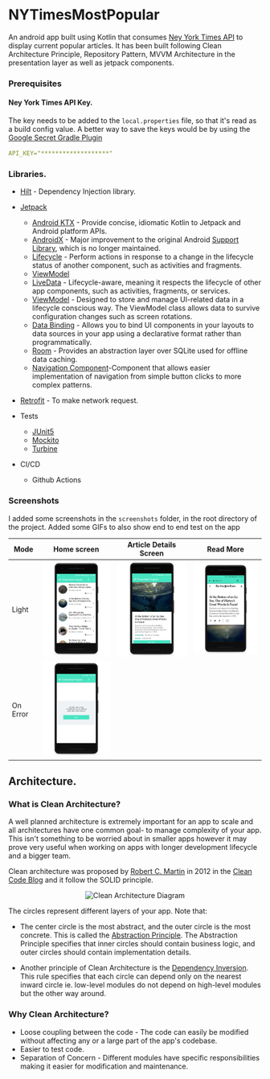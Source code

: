 # NYTimesMostPopular

 An android app built using Kotlin that consumes [Ney York Times API](https://developer.nytimes.com/get-started/3) to display current popular articles.
It has been built following Clean Architecture Principle, Repository Pattern, MVVM Architecture in the presentation layer as well as jetpack components.
### Prerequisites

#### Ney York Times API Key.

The key needs to be added to the `local.properties` file, so that it's read as a build config value. A better way to save the keys would be by using the [Google Secret Gradle Plugin](https://github.com/google/secrets-gradle-plugin)

```yaml
API_KEY="*******************"
```
### Libraries.

- [Hilt](https://github.com/google/hilt) - Dependency Injection library.
- [Jetpack](https://developer.android.com/jetpack)
  -   [Android KTX](https://developer.android.com/kotlin/ktx.html) - Provide concise, idiomatic Kotlin to Jetpack and Android platform APIs.
    - [AndroidX](https://developer.android.com/jetpack/androidx) - Major improvement to the original Android [Support Library](https://developer.android.com/topic/libraries/support-library/index), which is no longer maintained.
    -   [Lifecycle](https://developer.android.com/topic/libraries/architecture/lifecycle) - Perform actions in response to a change in the lifecycle status of another component, such as activities and fragments.
    -   [ViewModel](https://developer.android.com/topic/libraries/architecture/viewmodel)
    - [LiveData](https://developer.android.com/topic/libraries/architecture/livedata) - Lifecycle-aware, meaning it respects the lifecycle of other app components, such as activities, fragments, or services.
    -   [ViewModel](https://developer.android.com/topic/libraries/architecture/viewmodel) - Designed to store and manage UI-related data in a lifecycle conscious way. The ViewModel class allows data to survive configuration changes such as screen rotations.
     - [Data Binding](https://developer.android.com/topic/libraries/data-binding/) - Allows you to bind UI components in your layouts to data sources in your app using a declarative format rather than programmatically.
    - [Room](https://developer.android.com/training/data-storage/room) - Provides an abstraction layer over SQLite used for offline data caching.
    - [Navigation Component](https://developer.android.com/guide/navigation/navigation-getting-started)-Component that allows easier implementation of navigation from simple button clicks to more complex patterns.

  
- [Retrofit](https://square.github.io/retrofit/) - To make network request.
-  Tests
    - [JUnit5](https://junit.org/junit5/)
    - [Mockito](https://github.com/mockito/mockito)
    - [Turbine](https://github.com/cashapp/turbine)

- CI/CD
    - Github Actions

### Screenshots

I added some screenshots in the `screenshots` folder, in the root directory of the project. Added some GIFs to also show end to end test on the app


<table>
<thead>
<tr>
<th>Mode</th>
<th>Home screen</th>
<th>Article Details Screen</th>
<th>Read More</th>
</tr>
</thead>
<tbody>
<tr>
<td>Light</td>
<td><a target="_blank" rel="noopener noreferrer" href="https://github.com/paulnjoroge789016/NYTimesMostPopular/blob/master/screenshots/home.png"><img src="https://github.com/paulnjoroge789016/NYTimesMostPopular/blob/master/screenshots/home.png" style="max-width: 100%;" width="250"></a></td>
<td><a target="_blank" rel="noopener noreferrer" href="https://github.com/paulnjoroge789016/NYTimesMostPopular/blob/master/screenshots/article_details.png"><img src="https://github.com/paulnjoroge789016/NYTimesMostPopular/blob/master/screenshots/article_details.png" style="max-width: 100%;" width="250"></a></td>
<td><a target="_blank" rel="noopener noreferrer" href="https://github.com/paulnjoroge789016/NYTimesMostPopular/blob/master/screenshots/read_more.png"><img src="https://github.com/paulnjoroge789016/NYTimesMostPopular/blob/master/screenshots/read_more.png" style="max-width: 100%;" width="250"></a></td>
</tr>
<tr>
 <td>On Error</td>
 <td><a target="_blank" rel="noopener noreferrer" href="https://github.com/paulnjoroge789016/NYTimesMostPopular/blob/master/screenshots/on_error.png"><img src="https://github.com/paulnjoroge789016/NYTimesMostPopular/blob/master/screenshots/on_error.png" style="max-width: 100%;" width="250"></a></td>
</tr>
</tbody>
</table>

## Architecture.

### What is Clean Architecture?

A well planned architecture is extremely important for an app to scale and all architectures have one common goal- to manage complexity of your app. This isn't something to be worried about in smaller apps however it may prove very useful when working on apps with longer development lifecycle and a bigger team.

Clean architecture was proposed by [Robert C. Martin](https://en.wikipedia.org/wiki/Robert_C._Martin) in 2012 in the [Clean Code Blog](http://blog.cleancoder.com/uncle-bob/2012/08/13/the-clean-architecture.html) and it follow the SOLID principle.

<p align="center"><img src="assets/clean_arch.png" alt="Clean Architecture Diagram"></p>

The circles represent different layers of your app. Note that:

- The center circle is the most abstract, and the outer circle is the most concrete. This is called the [Abstraction Principle](https://en.wikipedia.org/wiki/Abstraction_principle_(computer_programming)). The Abstraction Principle specifies that inner circles should contain business logic, and outer circles should contain implementation details.

- Another principle of Clean Architecture is the [Dependency Inversion](https://en.wikipedia.org/wiki/Dependency_inversion_principle). This rule specifies that each circle can depend only on the nearest inward circle ie. low-level modules do not depend on high-level modules but the other way around.

### Why Clean Architecture?
- Loose coupling between the code - The code can easily be modified without affecting any or a large part of the app's codebase.
- Easier to test code.
- Separation of Concern - Different modules have specific responsibilities making it easier for modification and maintenance.
